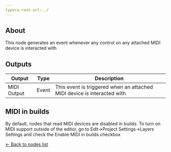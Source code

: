 ```yaml
---
typora-root-url:../
---
```


## About
This node generates an event whenever any control on any attached MIDI device is interacted with

## Outputs
Output | Type| Description
------------ | -------|------
MIDI Output | Event | This event is triggered when an attached MIDI device is interacted with

## MIDI in builds

By default, nodes that read MIDI devices are disabled in builds. To turn on MIDI support outside of the editor, go to Edit->Project Settings->Layers Settings and check the  Enable MIDI in builds checkbox

[<- Back to nodes list](Nodes)

